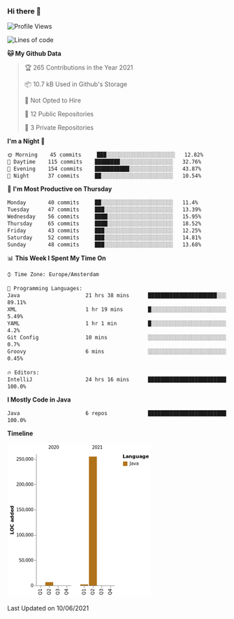 ### Hi there 👋


<!--START_SECTION:waka-->
![Profile Views](http://img.shields.io/badge/Profile%20Views-1-blue)

![Lines of code](https://img.shields.io/badge/From%20Hello%20World%20I%27ve%20Written-264010%20lines%20of%20code-blue)

**🐱 My Github Data** 

> 🏆 265 Contributions in the Year 2021
 > 
> 📦 10.7 kB Used in Github's Storage 
 > 
> 🚫 Not Opted to Hire
 > 
> 📜 12 Public Repositories 
 > 
> 🔑 3 Private Repositories  
 > 
**I'm a Night 🦉** 

```text
🌞 Morning    45 commits     ███░░░░░░░░░░░░░░░░░░░░░░   12.82% 
🌆 Daytime    115 commits    ████████░░░░░░░░░░░░░░░░░   32.76% 
🌃 Evening    154 commits    ███████████░░░░░░░░░░░░░░   43.87% 
🌙 Night      37 commits     ██░░░░░░░░░░░░░░░░░░░░░░░   10.54%

```
📅 **I'm Most Productive on Thursday** 

```text
Monday       40 commits     ██░░░░░░░░░░░░░░░░░░░░░░░   11.4% 
Tuesday      47 commits     ███░░░░░░░░░░░░░░░░░░░░░░   13.39% 
Wednesday    56 commits     ████░░░░░░░░░░░░░░░░░░░░░   15.95% 
Thursday     65 commits     ████░░░░░░░░░░░░░░░░░░░░░   18.52% 
Friday       43 commits     ███░░░░░░░░░░░░░░░░░░░░░░   12.25% 
Saturday     52 commits     ███░░░░░░░░░░░░░░░░░░░░░░   14.81% 
Sunday       48 commits     ███░░░░░░░░░░░░░░░░░░░░░░   13.68%

```


📊 **This Week I Spent My Time On** 

```text
⌚︎ Time Zone: Europe/Amsterdam

💬 Programming Languages: 
Java                     21 hrs 38 mins      ██████████████████████░░░   89.11% 
XML                      1 hr 19 mins        █░░░░░░░░░░░░░░░░░░░░░░░░   5.49% 
YAML                     1 hr 1 min          █░░░░░░░░░░░░░░░░░░░░░░░░   4.2% 
Git Config               10 mins             ░░░░░░░░░░░░░░░░░░░░░░░░░   0.7% 
Groovy                   6 mins              ░░░░░░░░░░░░░░░░░░░░░░░░░   0.45%

🔥 Editors: 
IntelliJ                 24 hrs 16 mins      █████████████████████████   100.0%

```

**I Mostly Code in Java** 

```text
Java                     6 repos             █████████████████████████   100.0%

```


**Timeline**

![Chart not found](https://raw.githubusercontent.com/powercasgamer/powercasgamer/master/charts/bar_graph.png) 


 Last Updated on 10/06/2021
<!--END_SECTION:waka-->
